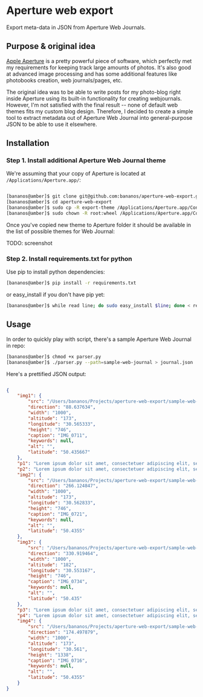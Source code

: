 Aperture web export
====================
Export meta-data in JSON from Aperture Web Journals.


Purpose & original idea
------------------------
[Apple Aperture](http://www.apple.com/aperture/) is a pretty powerful piece of software, which perfectly met my requirements for keeping track 
large amounts of photos. It's also good at advanced image processing and has some additional features like
photobooks creation, web journals/pages, etc. 

The original idea was to be able to write posts for my photo-blog right inside Aperture using its built-in functionality 
for creating webjournals. However, I'm not satisfied with the final result -- none of default web themes fits my custom blog design.
Therefore, I decided to create a simple tool to extract metadata out of Aperture Web Journal into general-purpose JSON to 
be able to use it elsewhere.


Installation
-------------

### Step 1. Install additional Aperture Web Journal theme

We're assuming that your copy of Aperture is located at ``/Applications/Aperture.app/``:
```bash

[bananos@amber]$ git clone git@github.com:bananos/aperture-web-export.git
[bananos@amber]$ cd aperture-web-export
[bananos@amber]$ sudo cp -R export-theme /Applications/Aperture.app/Contents/Resources/WebThemes/
[bananos@amber]$ sudo chown -R root:wheel /Applications/Aperture.app/Contents/Resources/WebThemes/export-theme

```
Once you've copied new theme to Aperture folder it should be available in the list of possible themes for Web Journal:

TODO: screenshot


### Step 2. Install requirements.txt for python

Use pip to install python dependencies:
```bash
[bananos@amber]$ pip install -r requirements.txt
```
or easy_install if you don't have pip yet:
```bash
[bananos@amber]$ while read line; do sudo easy_install $line; done < requirements.txt
```


Usage
------
In order to quickly play with script, there's a sample Aperture Web Journal in repo:

```bash
[bananos@amber]$ chmod +x parser.py
[bananos@amber]$ ./parser.py --path=sample-web-journal > journal.json

```

Here's a prettified JSON output:
```json

{
    "img1": {
        "src": "/Users/bananos/Projects/aperture-web-export/sample-web-journal/thumbnails/thumb-1.jpg",
        "direction": "88.637634",
        "width": "1000",
        "altitude": "173",
        "longitude": "30.565333",
        "height": "746",
        "caption": "IMG_0711",
        "keywords": null,
        "alt": "",
        "latitude": "50.435667"
    },
    "p1": "Lorem ipsum dolor sit amet, consectetuer adipiscing elit, sed diam nonummy nibh euismod tincidunt ut laoreet dolore magna aliquam erat volutpat.",
    "p2": "Lorem ipsum dolor sit amet, consectetuer adipiscing elit, sed diam nonummy nibh euismod tincidunt ut laoreet dolore magna aliquam erat volutpat.",
    "img2": {
        "src": "/Users/bananos/Projects/aperture-web-export/sample-web-journal/thumbnails/thumb-2.jpg",
        "direction": "266.124847",
        "width": "1000",
        "altitude": "173",
        "longitude": "30.562833",
        "height": "746",
        "caption": "IMG_0721",
        "keywords": null,
        "alt": "",
        "latitude": "50.4355"
    },
    "img3": {
        "src": "/Users/bananos/Projects/aperture-web-export/sample-web-journal/thumbnails/thumb-3.jpg",
        "direction": "330.919464",
        "width": "1000",
        "altitude": "182",
        "longitude": "30.553167",
        "height": "746",
        "caption": "IMG_0734",
        "keywords": null,
        "alt": "",
        "latitude": "50.435"
    },
    "p3": "Lorem ipsum dolor sit amet, consectetuer adipiscing elit, sed diam nonummy nibh euismod tincidunt ut laoreet dolore magna aliquam erat volutpat.",
    "p4": "Lorem ipsum dolor sit amet, consectetuer adipiscing elit, sed diam nonummy nibh euismod tincidunt ut laoreet dolore magna aliquam erat volutpat.",
    "img4": {
        "src": "/Users/bananos/Projects/aperture-web-export/sample-web-journal/thumbnails/thumb-4.jpg",
        "direction": "174.497879",
        "width": "1000",
        "altitude": "173",
        "longitude": "30.561",
        "height": "1338",
        "caption": "IMG_0716",
        "keywords": null,
        "alt": "",
        "latitude": "50.4355"
    }
}

```


